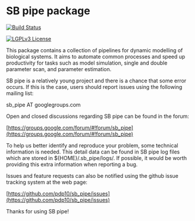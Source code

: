 # SB pipe package

[![Build Status](https://travis-ci.org/pdp10/sb_pipe.svg?branch=master)](https://travis-ci.org/pdp10/sb_pipe)

[![LGPLv3 License](http://img.shields.io/badge/license-LGPLv3-blue.svg)](https://www.gnu.org/licenses/lgpl.html)

This package contains a collection of pipelines for dynamic modelling of biological systems. It aims to automate common processes and speed up productivity for tasks such as model simulation, single and double parameter scan, and parameter estimation. 

SB pipe is a relatively young project and there is a chance that some error occurs. If this is the case, users should report issues using the following mailing list: 

sb_pipe AT googlegroups.com

Open and closed discussions regarding SB pipe can be found in the forum: 

[https://groups.google.com/forum/#!forum/sb_pipe](https://groups.google.com/forum/#!forum/sb_pipe)

To help us better identify and reproduce your problem, some technical information is needed. This detail data can be found in SB pipe log files which are stored in ${HOME}/.sb_pipe/logs/. If possible, it would be worth providing this extra information when reporting a bug.

Issues and feature requests can also be notified using the github issue tracking system at the web page:

[https://github.com/pdp10/sb_pipe/issues](https://github.com/pdp10/sb_pipe/issues)

Thanks for using SB pipe!
